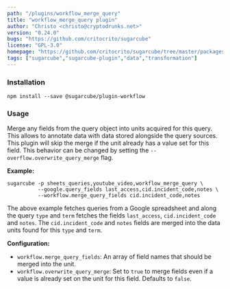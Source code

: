```yaml
---
path: "/plugins/workflow_merge_query"
title: "workflow_merge_query plugin"
author: "Christo <christo@cryptodrunks.net>"
version: "0.24.0"
bugs: "https://github.com/critocrito/sugarcube"
license: "GPL-3.0"
homepage: "https://github.com/critocrito/sugarcube/tree/master/packages/plugin-workflow#readme"
tags: ["sugarcube","sugarcube-plugin","data","transformation"]
---
```


### Installation
    npm install --save @sugarcube/plugin-workflow


### Usage
Merge any fields from the query object into units acquired for this query. This allows to annotate data with data stored alongside the query sources. This plugin will skip the merge if the unit already has a value set for this field. This behavior can be changed by setting the `--overflow.overwrite_query_merge` flag.

**Example:**

    sugarcube -p sheets_queries,youtube_video,workflow_merge_query \
              --google.query_fields last_access,cid.incident_code,notes \
              --workflow.merge_query_fields cid.incident_code,notes

The above example fetches queries from a Google spreadsheet and along the query `type` and `term` fetches the fields `last_access`, `cid.incident_code` and `notes`. The `cid.incident_code` and `notes` fields are merged into the data units found for this `type` and `term`.

**Configuration:**

-   `workflow.merge_query_fields`: An array of field names that should be merged into the unit.
-   `workflow.overwrite_query_merge`: Set to `true` to merge fields even if a value is already set on the unit for this field. Defaults to `false`.
